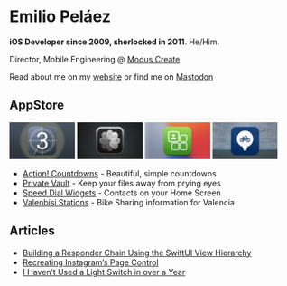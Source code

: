 # Emilio Peláez
**iOS Developer since 2009, sherlocked in 2011**. He/Him.

Director, Mobile Engineering @ [Modus Create](https://github.com/ModusCreateOrg)

Read about me on my [website](http://emiliopelaez.me) or find me on [Mastodon](https://mastodon.social/@emiliopelaez)


## AppStore
<p>
  <img src="./Images/Countdown.png" alt="Action Countdowns" width=23% height=23%>
  <img src="./Images/Capsule.png" alt="Private Vault" width=23% height=23%>
  <img src="./Images/SpeedDial.png" alt="SpeedDial" width=23% height=23%>
  <img src="./Images/Valenbisi.png" alt="Valenbisi Stations" width=23% height=23%>
</p>

 - [Action! Countdowns](https://apps.apple.com/us/app/action-countdowns/id1457799658) - Beautiful, simple countdowns
 - [Private Vault](https://apps.apple.com/us/app/private-vault-storage/id1558429748) - Keep your files away from prying eyes
 - [Speed Dial Widgets](https://apps.apple.com/us/app/phone-home-widgets/id1550574694) - Contacts on your Home Screen
 - [Valenbisi Stations](https://apps.apple.com/us/app/valenbisi-stations/id1530171896) - Bike Sharing information for Valencia


## Articles
 - [Building a Responder Chain Using the SwiftUI View Hierarchy](https://medium.com/p/2a08df23689c)
 - [Recreating Instagram’s Page Control](https://medium.com/@Pelaez/recreating-instagrams-page-control-ebc2103b8a39)
 - [I Haven’t Used a Light Switch in over a Year](https://medium.com/@Pelaez/i-havent-used-a-light-switch-in-over-a-year-c9261abb8912)

